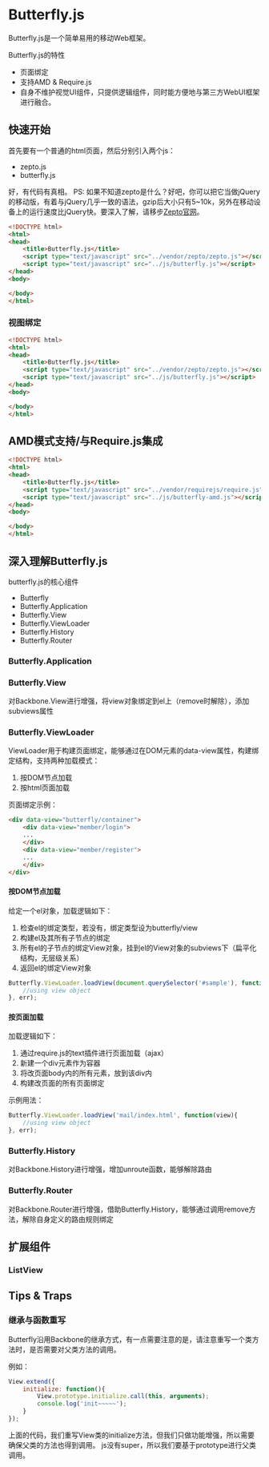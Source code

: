 # Butterfly.js

Butterfly.js是一个简单易用的移动Web框架。

Butterfly.js的特性
* 页面绑定
* 支持AMD & Require.js
* 自身不维护视觉UI组件，只提供逻辑组件，同时能方便地与第三方WebUI框架进行融合。

## 快速开始

首先要有一个普通的html页面，然后分别引入两个js：
* zepto.js
* butterfly.js

好，有代码有真相。
PS: 如果不知道zepto是什么？好吧，你可以把它当做jQuery的移动版，有着与jQuery几乎一致的语法，gzip后大小只有5~10k，另外在移动设备上的运行速度比jQuery快。要深入了解，请移步[Zepto官网](http://zeptojs.com)。

```html
<!DOCTYPE html>
<html>
<head>
	<title>Butterfly.js</title>
	<script type="text/javascript" src="../vendor/zepto/zepto.js"></script>
	<script type="text/javascript" src="../js/butterfly.js"></script>
</head>
<body>

</body>
</html>
```

### 视图绑定

```html
<!DOCTYPE html>
<html>
<head>
	<title>Butterfly.js</title>
	<script type="text/javascript" src="../vendor/zepto/zepto.js"></script>
	<script type="text/javascript" src="../js/butterfly.js"></script>
</head>
<body>

</body>
</html>
```

## AMD模式支持/与Require.js集成

```html
<!DOCTYPE html>
<html>
<head>
	<title>Butterfly.js</title>
	<script type="text/javascript" src="../vendor/requirejs/require.js"></script>
	<script type="text/javascript" src="../js/butterfly-amd.js"></script>
</head>
<body>

</body>
</html>
```

## 深入理解Butterfly.js

butterfly.js的核心组件
* Butterfly
* Butterfly.Application
* Butterfly.View
* Butterfly.ViewLoader
* Butterfly.History
* Butterfly.Router

### Butterfly.Application

### Butterfly.View
对Backbone.View进行增强，将view对象绑定到el上（remove时解除），添加subviews属性

### Butterfly.ViewLoader
ViewLoader用于构建页面绑定，能够通过在DOM元素的data-view属性，构建绑定结构，支持两种加载模式：
1. 按DOM节点加载
2. 按html页面加载

页面绑定示例：
```html
<div data-view="butterfly/container">
	<div data-view="member/login">
	...
	</div>
	<div data-view="member/register">
	...
	</div>
</div>
```

#### 按DOM节点加载
给定一个el对象，加载逻辑如下：
1. 检查el的绑定类型，若没有，绑定类型设为butterfly/view
2. 构建el及其所有子节点的绑定
3. 所有el的子节点的绑定View对象，挂到el的View对象的subviews下（扁平化结构，无层级关系）
4. 返回el的绑定View对象

```js
Butterfly.ViewLoader.loadView(document.querySelector('#sample'), function(view){
	//using view object
}, err);
```

#### 按页面加载
加载逻辑如下：
1. 通过require.js的text插件进行页面加载（ajax）
2. 新建一个div元素作为容器
3. 将改页面body内的所有元素，放到该div内
4. 构建改页面的所有页面绑定

示例用法：
```js
Butterfly.ViewLoader.loadView('mail/index.html', function(view){
	//using view object
}, err);
```

### Butterfly.History
对Backbone.History进行增强，增加unroute函数，能够解除路由

### Butterfly.Router
对Backbone.Router进行增强，借助Butterfly.History，能够通过调用remove方法，解除自身定义的路由规则绑定



## 扩展组件

### ListView


## Tips & Traps

### 继承与函数重写
Butterfly沿用Backbone的继承方式，有一点需要注意的是，请注意重写一个类方法时，是否需要对父类方法的调用。

例如：
```js
View.extend({
	initialize: function(){
		View.prototype.initialize.call(this, arguments);
		console.log('init~~~~~');
	}
});
```
上面的代码，我们重写View类的initialize方法，但我们只做功能增强，所以需要确保父类的方法也得到调用。
js没有super，所以我们要基于prototype进行父类调用。
